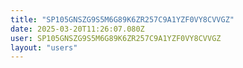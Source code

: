 ```yaml
---
title: "SP105GNSZG9S5M6G89K6ZR257C9A1YZF0VY8CVVGZ"
date: 2025-03-20T11:26:07.080Z
user: SP105GNSZG9S5M6G89K6ZR257C9A1YZF0VY8CVVGZ
layout: "users"
---
```

    